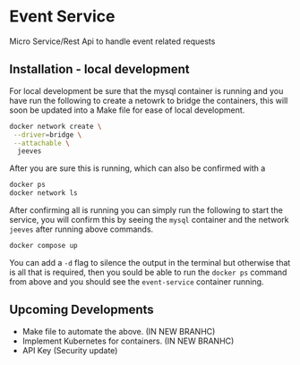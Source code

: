 # Event Service

Micro Service/Rest Api to handle event related requests

## Installation - local development
 
 For local development be sure that the mysql container is running and you have run the following to create a netowrk to bridge the containers, this will soon be updated into a Make file for ease of local development.

 ```bash
 docker network create \
  --driver=bridge \
  --attachable \
   jeeves
   ```

After you are sure this is running, which can also be confirmed with a 

```bash
docker ps
docker network ls
```

After confirming all is running you can simply run the following to start the service, you will confirm this by seeing the `mysql` container and the network `jeeves` after running above commands.

```bash
docker compose up
```

You can add a `-d` flag to silence the output in the terminal but otherwise that is all that is required, then you sould be able to run the `docker ps` command from above and you should see the `event-service` container running.

## Upcoming Developments
- Make file to automate the above. (IN NEW BRANHC)
- Implement Kubernetes for containers. (IN NEW BRANHC)
- API Key (Security update)
